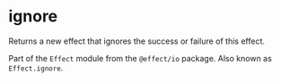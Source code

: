 # ignore

Returns a new effect that ignores the success or failure of this effect.

Part of the `Effect` module from the `@effect/io` package. Also known as `Effect.ignore`.
